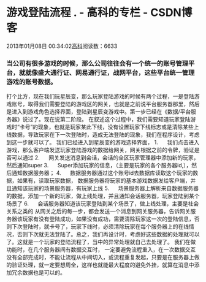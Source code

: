 
# 游戏登陆流程 . - 高科的专栏 - CSDN博客

2013年01月08日 00:34:02[高科](https://me.csdn.net/pbymw8iwm)阅读数：6633


### 当公司有很多游戏的时候，那么公司往往会有一个统一的账号管理平台，就就像盛大通行证、网易通行证，战网平台，这些平台统一管理游戏的账号数据。
打个比方，现在我们玩星辰变，那么玩家登陆游戏的时候有两个过程，一是登陆游戏账号，取得我们需要登陆的游戏区的网关，也就是之前说平台服务器那里，然后是进入到游戏角色选择界面，登陆到星辰变游戏中。第一步已经在《数据/平台服务器》说过了。现在说第二阶段。
在叙述这个过程中，我们需要知道玩家登陆游戏时“卡号”的现象，也就是玩家某此下线，没有设置玩家下线标志或是清除某些上线数据，导致玩家在下一次登陆时，造成无法登陆的现象，我们在程序设计，考虑到这一步就可以了。
我们已经进入到星辰变的游戏选择界面，
1.      我们点击进入游戏，那么客户端发送玩家登陆游戏的数据给网关，网关根据之前的令牌，验证是否可以通过
2.      网关发送消息到会话，会话的全区玩家管理器中添加新的玩家，然后通知super
3.      Super添加玩家的信息，（主要是玩家的各个服务器id,），然后通知数据服务器；
4.      数据服务器通过这个账号id去数据库读取这个玩家的数据，如果有，读取玩家数据，
数据服务器将玩家的基本游戏数据发给客户端，并且通知该玩家的场景服务器，有玩家上线
5.      场景服务器上解析来自数据服务器的数据，添加一个新的玩家，做上线处理，并且通知会话服务器，玩家登陆到某个场景了
6.      会话服务器知道该玩家登陆到某个场景了，做上线处理，主要是社会关系之类的
从网关之后的每一步，都会发送一个消息到网关服务器，告诉网关服务器该玩家有没有登陆成功，如果没有成功，需要清除玩家这一次的登陆信息，否则下次登陆时，就卡号了，玩家下线时，必须清除玩家在每个服务器上的在线情况，否则下次就无法登陆了。总之，我们再设计时，考虑好这些数据的处理就可以了。这就是一个玩家的登陆流程了，当中的异常处理就自己去处理了。
我们在做功能时，在几个服务器间有数据交互时， 一定要避免流程重入，在一次数据交互没有全部完成时，不能让流程从中间切入，或流程重复发起，只要是在服务器上做的验证处理，就一定要想周全，这样也就能最大程度的避免外挂，就算在消息中添加冗余数据也是可以的。

